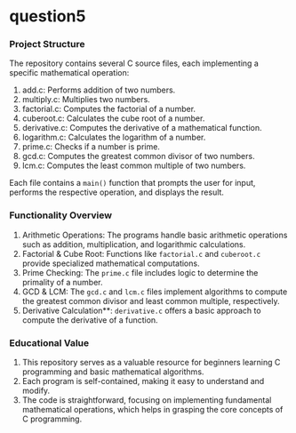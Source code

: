 # question5

### Project Structure

The repository contains several C source files, each implementing a specific mathematical operation:

1. add.c: Performs addition of two numbers.
2. multiply.c: Multiplies two numbers.
3. factorial.c: Computes the factorial of a number.
4. cuberoot.c: Calculates the cube root of a number.
5. derivative.c: Computes the derivative of a mathematical function.
6. logarithm.c: Calculates the logarithm of a number.
7. prime.c: Checks if a number is prime.
8. gcd.c: Computes the greatest common divisor of two numbers.
9. lcm.c: Computes the least common multiple of two numbers.

Each file contains a `main()` function that prompts the user for input, performs the respective operation, and displays the result.

### Functionality Overview

1. Arithmetic Operations: The programs handle basic arithmetic operations such as addition, multiplication, and logarithmic calculations.
2. Factorial & Cube Root: Functions like `factorial.c` and `cuberoot.c` provide specialized mathematical computations.
3. Prime Checking: The `prime.c` file includes logic to determine the primality of a number.
4. GCD & LCM: The `gcd.c` and `lcm.c` files implement algorithms to compute the greatest common divisor and least common multiple, respectively.
5. Derivative Calculation**: `derivative.c` offers a basic approach to compute the derivative of a function.

### Educational Value

1. This repository serves as a valuable resource for beginners learning C programming and basic mathematical algorithms.
2. Each program is self-contained, making it easy to understand and modify.
3. The code is straightforward, focusing on implementing fundamental mathematical operations, which helps in grasping the core concepts of C programming.

